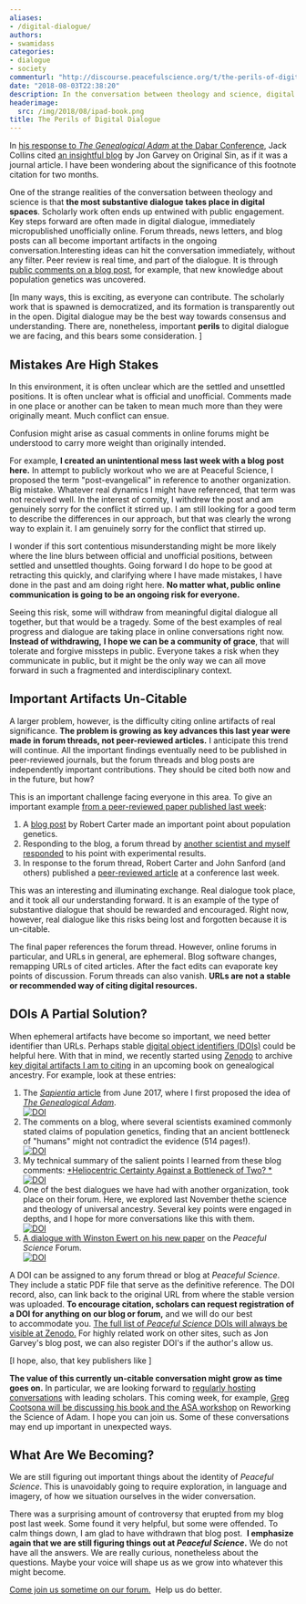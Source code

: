 ```yaml
---
aliases:
- /digital-dialogue/
authors:
- swamidass
categories:
- dialogue
- society
commenturl: "http://discourse.peacefulscience.org/t/the-perils-of-digital-dialogue/978"
date: "2018-08-03T22:38:20"
description: In the conversation between theology and science, digital dialogue is important, but comes with perils. Maybe DOIs could help us do better.
headerimage:
  src: /img/2018/08/ipad-book.png
title: The Perils of Digital Dialogue
---
```


In [his response to *The* *Genealogical Adam* at the Dabar Conference](https://peacefulscience.org/wp-content/uploads/2018/07/collins_swamidass_dabar.pdf), Jack Collins cited [an insightful blog](http://potiphar.jongarvey.co.uk/2012/05/17/irenaeus-and-others-on-original-sin/) by Jon Garvey on Original Sin, as if it was a journal article. I have been wondering about the significance of this footnote citation for two months.

One of the strange realities of the conversation between theology and science is that **the most substantive dialogue takes place in digital spaces**. Scholarly work often ends up entwined with public engagement. Key steps forward are often made in digital dialogue, immediately micropublished unofficially online. Forum threads, news letters, and blog posts can all become important artifacts in the ongoing conversation.Interesting ideas can hit the conversation immediately, without any filter. Peer review is real time, and part of the dialogue. It is through [public comments on a blog post](https://doi.org/10.5281/zenodo.1328247), for example, that new knowledge about population genetics was uncovered.

[In many ways, this is exciting, as everyone can contribute. The scholarly work that is spawned is democratized, and its formation is transparently out in the open. Digital dialogue may be the best way towards consensus and understanding. There are, nonetheless, important **perils** to digital dialogue we are facing, and this bears some consideration. ]

## Mistakes Are High Stakes

In this environment, it is often unclear which are the settled and unsettled positions. It is often unclear what is official and unofficial. Comments made in one place or another can be taken to mean much more than they were originally meant. Much conflict can ensue.

Confusion might arise as casual comments in online forums might be understood to carry more weight than originally intended.

For example, **I created an unintentional mess last week with a blog post here.** In attempt to publicly workout who we are at Peaceful Science, I proposed the term "post-evangelical" in reference to another organization. Big mistake. Whatever real dynamics I might have referenced, that term was not received well. In the interest of comity, I withdrew the post and am genuinely sorry for the conflict it stirred up. I am still looking for a good term to describe the differences in our approach, but that was clearly the wrong way to explain it. I am genuinely sorry for the conflict that stirred up.

I wonder if this sort contentious misunderstanding might be more likely where the line blurs between official and unofficial positions, between settled and unsettled thoughts. Going forward I do hope to be good at retracting this quickly, and clarifying where I have made mistakes, I have done in the past and am doing right here. **No matter what, public online communication is going to be an ongoing risk for everyone.**

Seeing this risk, some will withdraw from meaningful digital dialogue all together, but that would be a tragedy. Some of the best examples of real progress and dialogue are taking place in online conversations right now. **Instead of withdrawing,** **I hope we can be a community of grace**, that will tolerate and forgive missteps in public. Everyone takes a risk when they communicate in public, but it might be the only way we can all move forward in such a fragmented and interdisciplinary context.

## Important Artifacts Un-Citable

A larger problem, however, is the difficulty citing online artifacts of real significance. **The problem is growing as key advances this last year were made in forum threads, not peer-reviewed articles.** I anticipate this trend will continue. All the important findings eventually need to be published in peer-reviewed journals, but the forum threads and blog posts are independently important contributions. They should be cited both now and in the future, but how?

This is an important challenge facing everyone in this area. To give an important example [from a peer-reviewed paper published last week](https://discourse.peacefulscience.org/t/sanford-and-carter-allele-frequencies-and-a-yec-adam-and-eve/935?u=swamidass):

1.  A [blog post](https://creation.com/historical-adam-biologos) by Robert Carter made an important point about population genetics.
2.  Responding to the blog, a forum thread by [another scientist and myself responded](https://discourse.biologos.org/t/can-someone-explain-like-im-5-yo-whats-wrong-with-this-refutation-of-biologos/5657/16) to his point with experimental results.
3.  In response to the forum thread, Robert Carter and John Sanford (and others) published a [peer-reviewed article](http://digitalcommons.cedarville.edu/icc_proceedings/vol8/iss1/8/) at a conference last week.

This was an interesting and illuminating exchange. Real dialogue took place, and it took all our understanding forward. It is an example of the type of substantive dialogue that should be rewarded and encouraged. Right now, however, real dialogue like this risks being lost and forgotten because it is un-citable.

The final paper references the forum thread. However, online forums in particular, and URLs in general, are ephemeral. Blog software changes, remapping URLs of cited articles. After the fact edits can evaporate key points of discussion. Forum threads can also vanish. **URLs are not a stable or recommended way of citing digital resources.**

## DOIs A Partial Solution?

When ephemeral artifacts have become so important, we need better identifier than URLs. Perhaps stable [digital object identifiers (DOIs)](https://en.wikipedia.org/wiki/Digital_object_identifier) could be helpful here. With that in mind, we recently started using [Zenodo](http://zenodo.org/) to archive [key digital artifacts I am to citing](https://zenodo.org/communities/peaceful-science/?page=1&size=20) in an upcoming book on genealogical ancestry. For example, look at these entries:

1.  The [*Sapientia* article](http://henrycenter.tiu.edu/2017/06/a-genealogical-adam-and-eve-in-evolution/) from June 2017, where I first proposed the idea of [*The Genealogical Adam*](https://peacefulscience.org/genealogical-rapprochement/).\
    [![DOI](https://zenodo.org/badge/DOI/10.5281/zenodo.1328264.svg)](https://doi.org/10.5281/zenodo.1328264)
2.  The comments on a blog, where several scientists examined commonly stated claims of population genetics, finding that an ancient bottleneck of "humans" might not contradict the evidence (514 pages!).\
    [![DOI](https://zenodo.org/badge/DOI/10.5281/zenodo.1323939.svg)](https://doi.org/10.5281/zenodo.1323939)
3.  My technical summary of the salient points I learned from these blog comments: [*Heliocentric Certainty Against a Bottleneck of Two? *](https://discourse.peacefulscience.org/t/heliocentric-certainty-against-a-bottleneck-of-two/61)\
    [![DOI](https://zenodo.org/badge/DOI/10.5281/zenodo.1328247.svg)](https://doi.org/10.5281/zenodo.1328247)
4.  One of the best dialogues we have had with another organization, took place on their forum. Here, we explored last November thethe science and theology of universal ancestry. Several key points were engaged in depths, and I hope for more conversations like this with them.\
    [![DOI](https://zenodo.org/badge/DOI/10.5281/zenodo.1328255.svg)](https://doi.org/10.5281/zenodo.1328255)
5.  [A dialogue with Winston Ewert on his new paper](https://discourse.peacefulscience.org/t/winston-ewert-the-dependency-graph-of-life/728) on the *Peaceful Science* Forum.\
    [![DOI](https://zenodo.org/badge/DOI/10.5281/zenodo.1318762.svg)](https://doi.org/10.5281/zenodo.1318762)

A DOI can be assigned to any forum thread or blog at *Peaceful Science*. They include a static PDF file that serve as the definitive reference. The DOI record, also, can link back to the original URL from where the stable version was uploaded. **To encourage citation, scholars can request registration of a DOI for anything on our blog or forum,** and we will do our best to accommodate you. [The full list of *Peaceful Science* DOIs will always be visible at Zenodo.](https://zenodo.org/communities/peaceful-science/) For highly related work on other sites, such as Jon Garvey's blog post, we can also register DOI's if the author's allow us.

[I hope, also, that key publishers like ]

**The value of this currently un-citable conversation might grow as time goes on.** In particular, we are looking forward to [regularly hosting conversations](https://discourse.peacefulscience.org/c/hours) with leading scholars. This coming week, for example, [Greg Cootsona will be discussing his book and the ASA workshop](https://discourse.peacefulscience.org/t/greg-cootsona-the-science-of-adam-workshop/591) on Reworking the Science of Adam. I hope you can join us. Some of these conversations may end up important in unexpected ways.

## What Are We Becoming?

We are still figuring out important things about the identity of *Peaceful Science*. This is unavoidably going to require exploration, in language and imagery, of how we situation ourselves in the wider conversation.

There was a surprising amount of controversy that erupted from my blog post last week. Some found it very helpful, but some were offended. To calm things down, I am glad to have withdrawn that blog post.  **I emphasize again that we are still figuring things out at *Peaceful Science*.** We do not have all the answers. We are really curious, nonetheless about the questions. Maybe your voice will shape us as we grow into whatever this might become.

[Come join us sometime on our forum.](https://discourse.peacefulscience.org/t/greg-cootsona-the-science-of-adam-workshop/591/3)  Help us do better.
